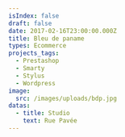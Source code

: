 ```yaml
---
isIndex: false
draft: false
date: 2017-02-16T23:00:00.000Z
title: Bleu de paname
types: Ecommerce
projects_tags:
  - Prestashop
  - Smarty
  - Stylus
  - Wordpress
image:
  src: /images/uploads/bdp.jpg
datas:
  - title: Studio
    text: Rue Pavée
---
```

